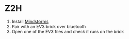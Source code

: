 # Z2H
1. Install [Mindstorms](http://www.lego.com/en-us/mindstorms/downloads)
2. Pair with an EV3 brick over bluetooth
3. Open one of the EV3 files and check it runs on the brick
